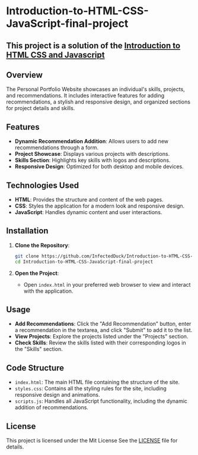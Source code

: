 # Introduction-to-HTML-CSS-JavaScript-final-project
## This project is a solution of the [Introduction to HTML CSS and Javascript](https://www.coursera.org/learn/introduction-html-css-javascript/)

## Overview

The Personal Portfolio Website showcases an individual's skills, projects, and recommendations. It includes interactive features for adding recommendations, a stylish and responsive design, and organized sections for project details and skills.

## Features

- **Dynamic Recommendation Addition**: Allows users to add new recommendations through a form.
- **Project Showcase**: Displays various projects with descriptions.
- **Skills Section**: Highlights key skills with logos and descriptions.
- **Responsive Design**: Optimized for both desktop and mobile devices.

## Technologies Used

- **HTML**: Provides the structure and content of the web pages.
- **CSS**: Styles the application for a modern look and responsive design.
- **JavaScript**: Handles dynamic content and user interactions.

## Installation

1. **Clone the Repository**:

    ```bash
    git clone https://github.com/InfectedDuck/Introduction-to-HTML-CSS-JavaScript-final-project.git
    cd Introduction-to-HTML-CSS-JavaScript-final-project
    ```

2. **Open the Project**:

    - Open `index.html` in your preferred web browser to view and interact with the application.

## Usage

- **Add Recommendations**: Click the "Add Recommendation" button, enter a recommendation in the textarea, and click "Submit" to add it to the list.
- **View Projects**: Explore the projects listed under the "Projects" section.
- **Check Skills**: Review the skills listed with their corresponding logos in the "Skills" section.

## Code Structure

- `index.html`: The main HTML file containing the structure of the site.
- `styles.css`: Contains all the styling rules for the site, including responsive design and animations.
- `scripts.js`: Handles all JavaScript functionality, including the dynamic addition of recommendations.


## License

This project is licensed under the Mit License See the [LICENSE](LICENSE.txt) file for details. <br>

